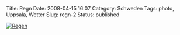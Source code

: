 Title: Regn
Date: 2008-04-15 16:07
Category: Schweden
Tags: photo, Uppsala, Wetter
Slug: regn-2
Status: published

[![Regen](/pic/rodregn_s.jpg "Regen")](/pic/rodregn_l.jpg)

